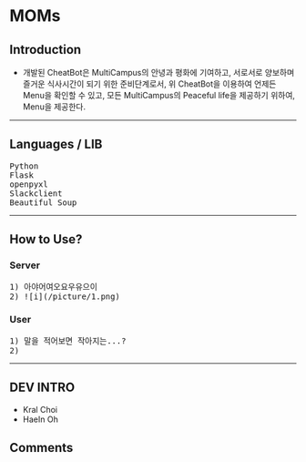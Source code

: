 # MOMs
## Introduction

* 개발된 CheatBot은 MultiCampus의 안녕과 평화에 기여하고, 서로서로 양보하며 즐거운 식사시간이 되기 위한 준비단계로서, 위 CheatBot을 이용하여 언제든 Menu을 확인할 수 있고, 모든 MultiCampus의 Peaceful life을 제공하기 위하여, Menu을 제공한다.
---
## Languages / LIB
<pre>
Python
Flask
openpyxl
Slackclient
Beautiful Soup
</pre>

---

## How to Use?
### Server
<pre>
1) 아야어여오요우유으이
2) <img>![i](/picture/1.png)</img>
</pre>

### User
<pre>
1) 말을 적어보면 작아지는...?
2) 
</pre>
---
## DEV INTRO
* Kral Choi
* HaeIn Oh
  
## Comments